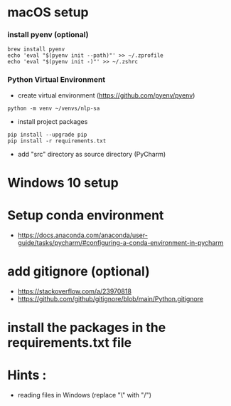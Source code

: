 # macOS setup

### install pyenv (optional)

```buildoutcfg
brew install pyenv
echo 'eval "$(pyenv init --path)"' >> ~/.zprofile
echo 'eval "$(pyenv init -)"' >> ~/.zshrc
```

### Python Virtual Environment

- create virtual environment (https://github.com/pyenv/pyenv)
```buildoutcfg
python -m venv ~/venvs/nlp-sa
```

- install project packages
```buildoutcfg
pip install --upgrade pip
pip install -r requirements.txt
```
- add "src" directory as source directory (PyCharm)






# Windows 10 setup

# Setup conda environment
- https://docs.anaconda.com/anaconda/user-guide/tasks/pycharm/#configuring-a-conda-environment-in-pycharm

# add gitignore (optional)
- https://stackoverflow.com/a/23970818
- https://github.com/github/gitignore/blob/main/Python.gitignore

# install the packages in the requirements.txt file

# Hints :
- reading files in Windows (replace "\\" with "/")